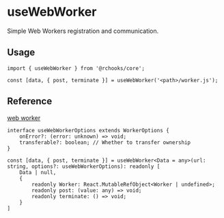 # useWebWorker

Simple Web Workers registration and communication.

## Usage

```tsx
import { useWebWorker } from '@rchooks/core';

const [data, { post, terminate }] = useWebWorker('<path>/worker.js');
```

## Reference
[web worker](https://developer.mozilla.org/zh-CN/docs/Web/API/Worker/postMessage)
```tsx
interface useWebWorkerOptions extends WorkerOptions {
    onError?: (error: unknown) => void;
    transferable?: boolean; // Whether to transfer ownership
}

const [data, { post, terminate }] = useWebWorker<Data = any>(url: string, options?: useWebWorkerOptions): readonly [
    Data | null,
    {
        readonly Worker: React.MutableRefObject<Worker | undefined>;
        readonly post: (value: any) => void;
        readonly terminate: () => void;
    }
]
```
